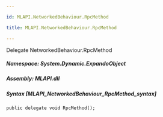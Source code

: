 ```yaml
---

id: MLAPI.NetworkedBehaviour.RpcMethod

title: MLAPI.NetworkedBehaviour.RpcMethod

---
```


Delegate NetworkedBehaviour.RpcMethod

<div class="markdown level0 summary" markdown="1">

</div>

<div class="markdown level0 conceptual" markdown="1">

</div>

##### **Namespace**: System.Dynamic.ExpandoObject

##### **Assembly**: MLAPI.dll

##### Syntax [MLAPI_NetworkedBehaviour_RpcMethod_syntax]

    public delegate void RpcMethod();
